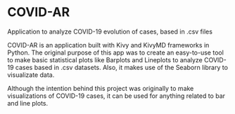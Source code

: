 # COVID-AR
Application to analyze COVID-19 evolution of cases, based in .csv files

COVID-AR is an application built with Kivy and KivyMD frameworks in Python. The original purpose of this app was to create an easy-to-use tool to make basic statistical plots like Barplots and Lineplots to analyze COVID-19 cases based in .csv datasets. Also, it makes use of the Seaborn library to visualizate data.

Although the intention behind this project was originally to make visualizations of COVID-19 cases, it can be used for anything related to bar and line plots.
